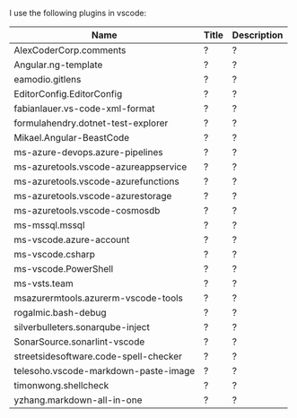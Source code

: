 
I use the following plugins in vscode:

| Name | Title | Description |
| --- | --- | --- |
| AlexCoderCorp.comments | ? | ? |          
| Angular.ng-template | ? | ? |
| eamodio.gitlens | ? | ? |
| EditorConfig.EditorConfig | ? | ? |
| fabianlauer.vs-code-xml-format | ? | ? |
| formulahendry.dotnet-test-explorer | ? | ? |
| Mikael.Angular-BeastCode | ? | ? |
| ms-azure-devops.azure-pipelines | ? | ? |
| ms-azuretools.vscode-azureappservice | ? | ? |
| ms-azuretools.vscode-azurefunctions | ? | ? |
| ms-azuretools.vscode-azurestorage | ? | ? |
| ms-azuretools.vscode-cosmosdb | ? | ? |
| ms-mssql.mssql | ? | ? |
| ms-vscode.azure-account | ? | ? |
| ms-vscode.csharp | ? | ? |
| ms-vscode.PowerShell | ? | ? |
| ms-vsts.team | ? | ? |
| msazurermtools.azurerm-vscode-tools | ? | ? |
| rogalmic.bash-debug | ? | ? |
| silverbulleters.sonarqube-inject | ? | ? |
| SonarSource.sonarlint-vscode | ? | ? |
| streetsidesoftware.code-spell-checker | ? | ? |
| telesoho.vscode-markdown-paste-image | ? | ? |
| timonwong.shellcheck | ? | ? |
| yzhang.markdown-all-in-one | ? | ? |

